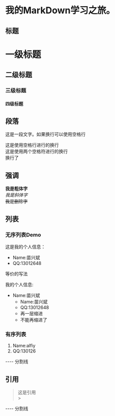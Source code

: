 # 我的MarkDown学习之旅。  

## 标题

# 一级标题
## 二级标题
### 三级标题  
#### 四级标题  


## 段落
 这是一段文字。如果换行可以使用空格行
 
 这是使用空格行进行的换行  
 这是使用两个空格符进行的换行  
 换行了
 
## 强调
**我是粗体字**  
*我是斜体字*  
~~我是删除字~~

## 列表

### 无序列表Demo

这是我的个人信息：  
* Name:苗兴斌  
* QQ:13012648  

等价的写法

我的个人信息:  
- Name:苗兴斌  
  - Name:苗兴斌  
  - QQ:13012648  
   - 再一层缩进  
    - 不能再缩进了  
    
### 有序列表
1. Name:alfiy  
2. QQ:130126

---- 分割线
## 引用

> 这是引用  
    > 

---- 分割线
